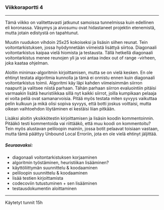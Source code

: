 ### Viikkoraportti 4

---

Tämä viikko on valitettavasti jatkunut samoissa tunnelmissa kuin edellinen eli koronassa. Väsymys ja aivosumu ovat hidastaneet projektin etenemistä, mutta jotain edistystä on tapahtunut.

Muutin ruudukon vihdoin 25x25 kokoiseksi ja lisäsin siihen reunat. Tein voitontarkistuksen, jossa hyödynnetään viimeistä lisättyä siirtoa. Diagonaali voitontarkistus kaipaa vielä hiomista ja testausta. Tällä hetkellä diagonaali voitontarkistus menee reunojen yli ja voi antaa index out of range -virheen, joka kaataa ohjelman.

Aloitin minimax-algoritmin kirjoittamisen, mutta se on vielä kesken. En ole ehtinyt testata algoritmia kunnolla ja tämä ei onnistu ennen kuin diagonaali voitontarkistus toimii. Algoritmi käy läpi kahden viimeisimmän siirron naapurit ja valitsee niistä parhaan. Tähän parhaan siirron evaluointiin pitäisi varmaakin lisätä heuristiikkaa sillä nyt kaikki siirrot, joilla kumpikaan pelaaja ei voita peliä ovat samanarvoisia. Pitää myös testata miten syvyys vaikuttaa pelin kulkuun ja mikä olisi sopiva syvyys, että botti joskus voittaisi, mutta oikean vaihtoehdon löytäminen ei kestäisi liian pitkään.

Lisäksi aloitin yksikkötestin kirjoittamisen ja lisäsin koodin kommentoinnin. Pitääkö testi kommentoida vai riittääkö, että muu koodi on kommentoitu? Tein myös alustavan peliloopin mainiin, jossa botit pelaavat toisiaan vastaan, mutta tämä päättyy Unbound Local Erroriin, jota en ole vielä ehtinyt jäljittää.

##### Seuraavaksi:

* diagonaali voitontarkistuksen korjaaminen
* algoritmin työstäminen, heuristiikan lisääminen?
* käyttöliittymän suunnittelu & koodaaminen
* peliloopin suunnittelu & koodaaminen
* lisää testien kirjoittamista
* codecoviin tutustuminen + sen lisääminen
* testausdokumentin aloittaminen

---

Käytetyt tunnit 15h